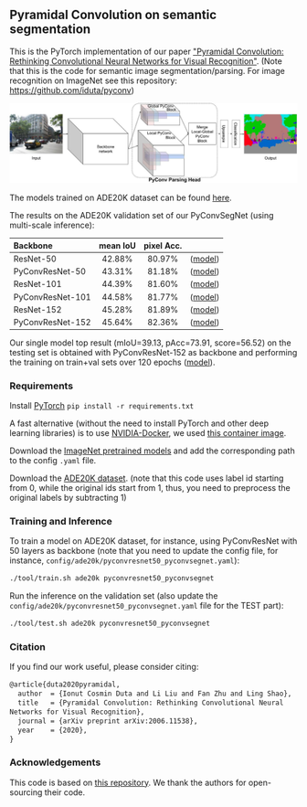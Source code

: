 ## Pyramidal Convolution on semantic segmentation
This is the PyTorch implementation of our paper ["Pyramidal Convolution: Rethinking Convolutional Neural Networks for Visual Recognition"](https://arxiv.org/pdf/2006.11538.pdf).
(Note that this is the code for semantic image segmentation/parsing. For image recognition on ImageNet see this repository: https://github.com/iduta/pyconv)


![Pyramidal Convolution Segmentation Network: PyConvSegNet](figure/PyConvSeg.jpg)


The models trained on ADE20K dataset can be found [here](https://drive.google.com/drive/folders/1vT-AXC06pd0ELr9PGH9jczWlgAn3istz?usp=sharing).


The results on the ADE20K validation set of our PyConvSegNet (using multi-scale inference):


| Backbone | mean IoU |pixel Acc.| |
| :----- | :-----: | :-----: |:-----: |
| ResNet-50 | 42.88% | 80.97% | ([model](https://drive.google.com/file/d/1uIliL_0ZpP20JP6cT9jwrA9nvtriS3v_/view?usp=sharing))|
| PyConvResNet-50| 43.31% | 81.18% | ([model](https://drive.google.com/file/d/1wHK9WrW2YituFg6FLOSU06bPODASdZoT/view?usp=sharing))|
| ResNet-101| 44.39% | 81.60% | ([model](https://drive.google.com/file/d/1C7NPjy0EEZajKrAAfpfOvjr_22O7JozQ/view?usp=sharing))|
| PyConvResNet-101| 44.58% | 81.77% | ([model](https://drive.google.com/file/d/1RVS_nODNQeioBYvdTPS4DYvTozMMIAlh/view?usp=sharing))|
|ResNet-152| 45.28% |81.89% | ([model](https://drive.google.com/file/d/1YoZhCOBxTGQuZkLokAd_eiaY7R0E36eE/view?usp=sharing))|
|PyConvResNet-152| 45.64% |82.36% | ([model](https://drive.google.com/file/d/1P2qJNt72bCCDEO9FeKkWY4uakFLz-Ncb/view?usp=sharing))|


Our single model top result (mIoU=39.13,  pAcc=73.91, score=56.52) on the testing set is obtained with PyConvResNet-152 as backbone and performing the training on train+val sets over 120 epochs 
 ([model](https://drive.google.com/file/d/1MdR9CeECFmMFspcYR8pbJLqo8AXEpMZz/view?usp=sharing)).




### Requirements

Install [PyTorch](https://pytorch.org/) `pip install -r requirements.txt`

A fast alternative (without the need to install PyTorch and other deep learning libraries) is to use [NVIDIA-Docker](https://docs.nvidia.com/deeplearning/frameworks/pytorch-release-notes/pullcontainer.html#pullcontainer), 
we used [this container image](https://docs.nvidia.com/deeplearning/frameworks/pytorch-release-notes/rel_19-08.html#rel_19-08).

Download the [ImageNet pretrained models](https://github.com/iduta/pyconv) and add the corresponding path to the config `.yaml` file.

Download the [ADE20K dataset](https://groups.csail.mit.edu/vision/datasets/ADE20K/). (note that this code uses label id starting from 0, while the original ids start from 1, thus, you need to preprocess the original labels by subtracting 1)


### Training and Inference
To train a model on ADE20K dataset, for instance, using PyConvResNet with 50 layers as backbone (note that you need to update the config file, for instance, `config/ade20k/pyconvresnet50_pyconvsegnet.yaml`):
```bash
./tool/train.sh ade20k pyconvresnet50_pyconvsegnet
```

Run the inference on the validation set (also update the `config/ade20k/pyconvresnet50_pyconvsegnet.yaml` file for the TEST part):
```bash
./tool/test.sh ade20k pyconvresnet50_pyconvsegnet
```

### Citation
If you find our work useful, please consider citing:
```
@article{duta2020pyramidal,
  author  = {Ionut Cosmin Duta and Li Liu and Fan Zhu and Ling Shao},
  title   = {Pyramidal Convolution: Rethinking Convolutional Neural Networks for Visual Recognition},
  journal = {arXiv preprint arXiv:2006.11538},
  year    = {2020},
}
```


### Acknowledgements
This code is based on [this repository](https://github.com/hszhao/semseg). We thank the authors for open-sourcing their code.
